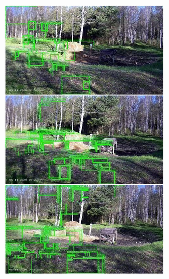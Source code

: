 ![20200514-085221-092226](in/20200514/20200514-085221-092226_0_.jpg)
![20200514-092231-095236](in/20200514/20200514-092231-095236_0_.jpg)
![20200514-095241-102246](in/20200514/20200514-095241-102246_0_.jpg)

